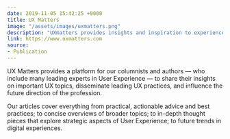 ```yaml
---
date: 2019-11-05 15:42:25 +0000
title: UX Matters
image: "/assets/images/uxmatters.png"
description: "UXmatters provides insights and inspiration to experienced professionals working in every aspect of User Experience, as well as those who are just beginning their journey in the field."
link: https://www.uxmatters.com
source:
- Publication
---
```

UX Matters provides a platform for our columnists and authors — who include many leading experts in User Experience — to share their insights on important UX topics, disseminate leading UX practices, and influence the future direction of the profession. 

Our articles cover everything from practical, actionable advice and best practices; to concise overviews of broader topics; to in-depth thought pieces that explore strategic aspects of User Experience; to future trends in digital experiences.